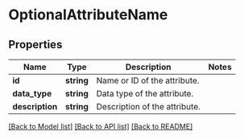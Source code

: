 # OptionalAttributeName

## Properties
Name | Type | Description | Notes
------------ | ------------- | ------------- | -------------
**id** | **string** | Name or ID of the attribute. | 
**data_type** | **string** | Data type of the attribute. | 
**description** | **string** | Description of the attribute. | 

[[Back to Model list]](../../README.md#documentation-for-models) [[Back to API list]](../../README.md#documentation-for-api-endpoints) [[Back to README]](../../README.md)

